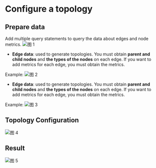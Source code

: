 # Configure a topology
## **Prepare data**
Add multiple query statements to query the data about edges and node metrics.
![图 1](/img/src/visulization/topology/basicTopology/9b74f9652068220b692c0ce1007c0a8523f9cab8f39c5c516dd97602198dac26.png)

- **Edge data**: used to generate topologies. You must obtain **parent and child nodes** and **the types of the nodes** on each edge. If you want to add metrics for each edge, you must obtain the metrics.

Example:
![图 2](/img/src/visulization/topology/basicTopology/7f48272111c917ac4d7f8442aca8ccd5f8eff5c55f4e19b7af355c8304d34337.png)

- **Edge data**: used to generate topologies. You must obtain **parent and child nodes** and **the types of the nodes** on each edge. If you want to add metrics for each edge, you must obtain the metrics.

Example:
![图 3](/img/src/visulization/topology/basicTopology/f613f7e56e0f907fc233506c0f5a2ac1f296c6b29516a975854200ac2e95d3c2.png)

## **Topology Configuration**
![图 4](/img/src/visulization/topology/basicTopology/0cca179ec6828c82e531235630ffa57a67ce0131fd6c4356f0518d1f49b49f79.png)
##  Result
![图 5](/img/src/visulization/topology/basicTopology/fc6e4fc0211e53f50005e856fc124fcd3f902558843adf10c1f61c0552a723b0.png)

